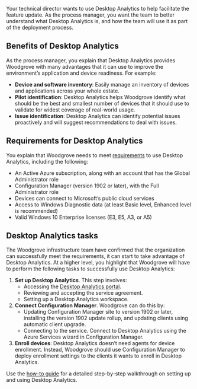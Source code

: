 
Your technical director wants to use Desktop Analytics to help facilitate the feature update. As the process manager, you want the team to better understand what Desktop Analytics is, and how the team will use it as part of the deployment process.

## Benefits of Desktop Analytics

As the process manager, you explain that Desktop Analytics provides Woodgrove with many advantages that it can use to improve the environment’s application and device readiness. For example:

- **Device and software inventory**: Easily manage an inventory of devices and applications across your whole estate.
- **Pilot identification**: Desktop Analytics helps Woodgrove identify what should be the best and smallest number of devices that it should use to validate for widest coverage of real-world usage.
- **Issue identification**: Desktop Analytics can identify potential issues proactively and will suggest recommendations to deal with issues.

## Requirements for Desktop Analytics

You explain that Woodgrove needs to meet [requirements](https://docs.microsoft.com/configmgr/desktop-analytics/overview#prerequisites) to use Desktop Analytics, including the following:

-   An Active Azure subscription, along with an account that has the Global Administrator role
-   Configuration Manager (version 1902 or later), with the Full Administrator role
-   Devices can connect to Microsoft’s public cloud services
-   Access to Windows Diagnostic data (at least Basic level, Enhanced level is recommended)
-   Valid Windows 10 Enterprise licenses (E3, E5, A3, or A5)

## Desktop Analytics tasks

The Woodgrove infrastructure team have confirmed that the organization can successfully meet the requirements, it can start to take advantage of Desktop Analytics. At a higher level, you highlight that Woodgrove will have to perform the following tasks to successfully use Desktop Analytics:

1.  **Set up Desktop Analytics**. This step involves:
    - Accessing the [Desktop Analytics portal](https://aka.ms/desktopanalytics).
    - Reviewing and accepting the service agreement.
    - Setting up a Desktop Analytics workspace.
1.  **Connect Configuration Manager**. Woodgrove can do this by:
    - Updating Configuration Manager site to version 1902 or later, installing the version 1902 update rollup, and updating clients using automatic client upgrade.
    - Connecting to the service. Connect to Desktop Analytics using the Azure Services wizard in Configuration Manager.
1.  **Enroll devices**: Desktop Analytics doesn’t need agents for device enrollment. Instead, Woodgrove should use Configuration Manager to deploy enrollment settings to the clients it wants to enroll in Desktop Analytics.

Use the [how-to guide](https://docs.microsoft.com/configmgr/desktop-analytics/set-up) for a detailed step-by-step walkthrough on setting up and using Desktop Analytics.

